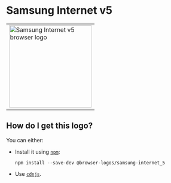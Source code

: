 # Samsung Internet v5

<table>
    <tr height=230>
        <td>
            <a href="https://github.com/alrra/browser-logos/tree/f7f741838d346f06764e629641363d22ead664a5/src/archive/samsung-internet_5">
                <img width=220 src="https://raw.githubusercontent.com/alrra/browser-logos/f7f741838d346f06764e629641363d22ead664a5/src/archive/samsung-internet_5/samsung-internet_5.svg?sanitize=true" alt="Samsung Internet v5 browser logo">
            </a>
        </td>
    </tr>
</table>

## How do I get this logo?

You can either:

* Install it using [`npm`][npm]:

  `npm install --save-dev @browser-logos/samsung-internet_5`

* Use [`cdnjs`][cdnjs].

<!-- Link labels: -->

[cdnjs]: https://cdnjs.com/libraries/browser-logos
[npm]: https://www.npmjs.com/
